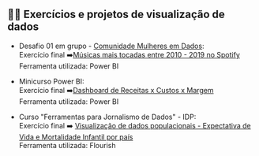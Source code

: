 <h2> 🧑‍🎓 Exercícios e projetos de visualização de dados </h2>

- Desafio 01 em grupo - [Comunidade Mulheres em Dados](https://github.com/mulheresemdados):<br>
Exercício final ➡️[Músicas mais tocadas entre 2010 - 2019 no Spotify](https://github.com/Mulheres-em-Dados-Desafios/desafio1-spotify)<br>
Ferramenta utilizada: Power BI
  
- Minicurso Power BI:<br>
Exercício final ➡️[Dashboard de Receitas x Custos x Margem](https://github.com/JoiceO/data-viz/tree/master/2022-02-20%20minicurso%20Power%20BI%20-%20vendas)<br>
Ferramenta utilizada: Power BI

- Curso "Ferramentas para Jornalismo de Dados" - IDP: <BR>
Exercício final ➡️ [Visualização de dados populacionais - Expectativa de Vida e Mortalidade Infantil por país](https://public.flourish.studio/visualisation/5475164/)<br>
Ferramenta utilizada: Flourish
